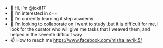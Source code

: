 - 👋 Hi, I’m @joxil17
- 👀 I’m interested in с++
- 🌱 I’m currently learning it step academy
- 💞️ I’m looking to collaborate on I want to study .but it is difficult for me, I look for the curator who will give me tasks that I weaved them, and helped in the seventh difficult way
- 📫 How to reach me https://www.facebook.com/misha.lavrik.5/

<!---
joxil17/joxil17 is a ✨ special ✨ repository because its `README.md` (this file) appears on your GitHub profile.
You can click the Preview link to take a look at your changes.
--->
